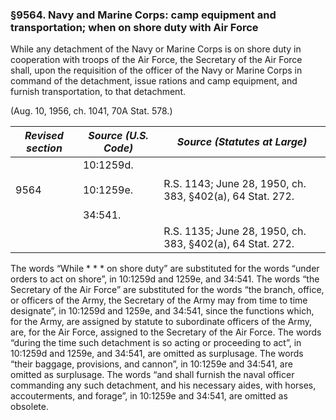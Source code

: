 ### §9564. Navy and Marine Corps: camp equipment and transportation; when on shore duty with Air Force ###

While any detachment of the Navy or Marine Corps is on shore duty in cooperation with troops of the Air Force, the Secretary of the Air Force shall, upon the requisition of the officer of the Navy or Marine Corps in command of the detachment, issue rations and camp equipment, and furnish transportation, to that detachment.

(Aug. 10, 1956, ch. 1041, 70A Stat. 578.)

|*Revised section*|            *Source (U.S. Code)*             |              *Source (Statutes at Large)*               |
|-----------------|---------------------------------------------|---------------------------------------------------------|
|      9564       |10:1259d.<br/><br/>10:1259e.<br/><br/>34:541.|R.S. 1143; June 28, 1950, ch. 383, §402(a), 64 Stat. 272.|
|                 |                                             |R.S. 1135; June 28, 1950, ch. 383, §402(a), 64 Stat. 272.|

The words “While \* \* \* on shore duty” are substituted for the words “under orders to act on shore”, in 10:1259d and 1259e, and 34:541. The words “the Secretary of the Air Force” are substituted for the words “the branch, office, or officers of the Army, the Secretary of the Army may from time to time designate”, in 10:1259d and 1259e, and 34:541, since the functions which, for the Army, are assigned by statute to subordinate officers of the Army, are, for the Air Force, assigned to the Secretary of the Air Force. The words “during the time such detachment is so acting or proceeding to act”, in 10:1259d and 1259e, and 34:541, are omitted as surplusage. The words “their baggage, provisions, and cannon”, in 10:1259e and 34:541, are omitted as surplusage. The words “and shall furnish the naval officer commanding any such detachment, and his necessary aides, with horses, accouterments, and forage”, in 10:1259e and 34:541, are omitted as obsolete.